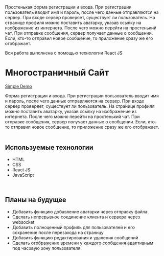 Простенькая форма регистрации и входа. 
При регистрации пользователь вводит имя и пароль, после чего данные отправляются на сервер. 
При входе сервер проверяет, существует ли пользователь.
На странице профиля можно поставить аватарку, указав ссылку на изображение из интернета.
После чего можно перейти на простенький чат. 
При отправке сообщения, сервер получает данные о сообщении. 
Если, кто-то отправил новое сообщение, то приложение сразу же его отображает.

Вся работа выполнена с помощью технологии React JS

<h1>Многостраничный Сайт</h1>

<a href="https://xiii-chat.vercel.app/">Simple Demo</a>

Форма регистрации и входа. При регистрации пользователь вводит имя и пароль, после чего данные отправляются на сервер. 
При входе сервер проверяет, существует ли пользователь.
На странице профиля можно поставить аватарку, указав ссылку на изображение из интернета.
После чего можно перейти на простенький чат. 
При отправке сообщения, сервер получает данные о сообщении. 
Если, кто-то отправил новое сообщение, то приложение сразу же его отображает.
<br><br>
<h2>Используемые технологии</h2>
<ul>
  <li>HTML</li>
  <li>CSS</li>
  <li>React JS</li>
  <li>JavaScript</li>
</ul>
<br>
<h2>Планы на будущее</h2>
<ul>
  <li>Добавить функцию добавление аватарки через отправку файла</li>
  <li>Сделать непрерывное соединение клиента и сервера через websocket</li>
  <li>Добавить полноценный профиль для пользователей и его сохранение после перезахода на страницу</li>
  <li>Добавить функцию редактирования и удаления сообщений</li>
  <li>Сделать отображение времени у каждого сообщения адаптивным под часовую зону пользователя</li>
</ul>
<br>
